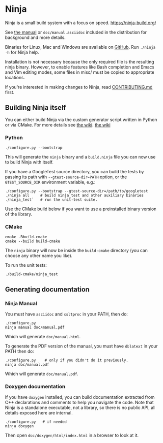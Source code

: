 # Ninja

Ninja is a small build system with a focus on speed.
https://ninja-build.org/

See [the manual](https://ninja-build.org/manual.html) or
`doc/manual.asciidoc` included in the distribution for background
and more details.

Binaries for Linux, Mac and Windows are available on
  [GitHub](https://github.com/ninja-build/ninja/releases).
Run `./ninja -h` for Ninja help.

Installation is not necessary because the only required file is the
resulting ninja binary. However, to enable features like Bash
completion and Emacs and Vim editing modes, some files in misc/ must be
copied to appropriate locations.

If you're interested in making changes to Ninja, read
[CONTRIBUTING.md](CONTRIBUTING.md) first.

## Building Ninja itself

You can either build Ninja via the custom generator script written in Python or
via CMake. For more details see
[the wiki](https://github.com/ninja-build/ninja/wiki).
[the wiki](https://github.com/cesarjr-ache-build/ninja/wiki)

### Python

```
./configure.py --bootstrap
```

This will generate the `ninja` binary and a `build.ninja` file you can now use
to build Ninja with itself.

If you have a GoogleTest source directory, you can build the tests
by passing its path with `--gtest-source-dir=PATH` option, or the
`GTEST_SOURCE_DIR` environment variable, e.g.:

```
./configure.py --bootstrap --gtest-source-dir=/path/to/googletest
./ninja all     # build ninja_test and other auxiliary binaries
./ninja_test`   # run the unit-test suite.
```

Use the CMake build below if you want to use a preinstalled binary
version of the library.

### CMake

```
cmake -Bbuild-cmake
cmake --build build-cmake
```

The `ninja` binary will now be inside the `build-cmake` directory (you can
choose any other name you like).

To run the unit tests:

```
./build-cmake/ninja_test
```

## Generating documentation

### Ninja Manual

You must have `asciidoc` and `xsltproc` in your PATH, then do:

```
./configure.py
ninja manual doc/manual.pdf
```

Which will generate `doc/manual.html`.

To generate the PDF version of the manual, you must have `dblatext` in your PATH then do:

```
./configure.py    # only if you didn't do it previously.
ninja doc/manual.pdf
```

Which will generate `doc/manual.pdf`.

### Doxygen documentation

If you have `doxygen` installed, you can build documentation extracted from C++
declarations and comments to help you navigate the code. Note that Ninja is a standalone
executable, not a library, so there is no public API, all details exposed here are
internal.

```
./configure.py   # if needed
ninja doxygen
```

Then open `doc/doxygen/html/index.html` in a browser to look at it.
